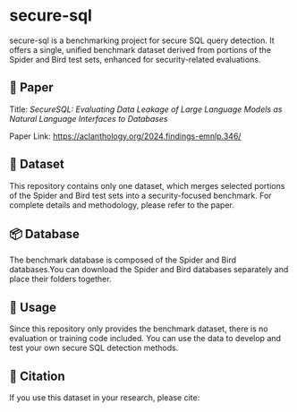 # secure-sql

secure-sql is a benchmarking project for secure SQL query detection. It offers a single, unified benchmark dataset derived from portions of the Spider and Bird test sets, enhanced for security-related evaluations.

## 📄 Paper
Title: *SecureSQL: Evaluating Data Leakage of Large Language Models as  Natural Language Interfaces to Databases* 

Paper Link: https://aclanthology.org/2024.findings-emnlp.346/
## 📁 Dataset

This repository contains only one dataset, which merges selected portions of the Spider and Bird test sets into a security-focused benchmark. 
For complete details and methodology, please refer to the paper.

## 📦 Database

The benchmark database is composed of the Spider and Bird databases.You can download the Spider and Bird databases separately and place their folders together.


## 🚀 Usage

Since this repository only provides the benchmark dataset, there is no evaluation or training code included. You can use the data to develop and test your own secure SQL detection methods.

## 🧾 Citation

If you use this dataset in your research, please cite:


